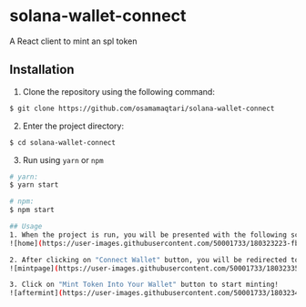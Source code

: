 # solana-wallet-connect
A React client to mint an spl token

## Installation
1. Clone the repository using the following command:
```bash
$ git clone https://github.com/osamamaqtari/solana-wallet-connect
```

2. Enter the project directory:
```bash
$ cd solana-wallet-connect
```

3. Run using `yarn` or `npm`
```bash
# yarn:
$ yarn start

# npm:
$ npm start

## Usage
1. When the project is run, you will be presented with the following screen:
![home](https://user-images.githubusercontent.com/50001733/180323223-fbb9293e-c977-495e-97e5-35451eb96b99.png "Home page")

2. After clicking on "Connect Wallet" button, you will be redirected to the minting page
![mintpage](https://user-images.githubusercontent.com/50001733/180323359-7391cb93-a36a-48b4-be88-354d43e597ad.png "Before minting")

3. Click on "Mint Token Into Your Wallet" button to start minting!
![aftermint](https://user-images.githubusercontent.com/50001733/180323436-d20b063b-8a9c-4c9f-a458-cf66f3b30dda.png "After minting")
